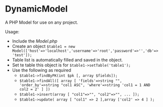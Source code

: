 # DynamicModel
A PHP Model for use on any project.

Usage:
* Include the *Model.php*
* Create an object
	` $table1 = new Model(['host'=>'localhost','username'=>'root','password'=>'','db'=>'test']); `
* Table list is automatically filled and saved in the object.
* Set te table this object is for
	` $table1->setTable('table1'); `
* Use the following as required
	* `$table1->findByPK(int $pk [, array $fields]); `
	* `$table1->findAll([
		array [ 'fields'=>string "", 'order_by'=>string "col1 ASC", 'where'=>string 'col1 = 1 AND col2 = 2' ]
		])`
	* `$table1->insert(array [
		"col1"=>"",
		"col2"=>"", ...
	]);`
	* `$table1->update(
		array [ "col1" => 2 ],array ['col2' => 4 ]
	);`
